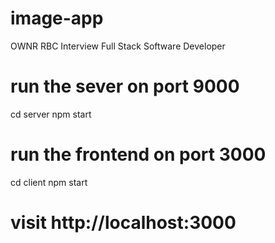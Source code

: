 # image-app
OWNR RBC Interview Full Stack Software Developer

# run the sever on port 9000
cd server
npm start

# run the frontend on port 3000
cd client
npm start

# visit http://localhost:3000
